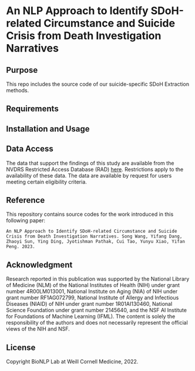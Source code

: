 # An NLP Approach to Identify SDoH-related Circumstance and Suicide Crisis from Death Investigation Narratives

## Purpose
This repo includes the source code of our suicide-specific SDoH Extraction methods.

## Requirements

## Installation and Usage

## Data Access

The data that support the findings of this study are available from the NVDRS Restricted Access Database (RAD) [here](https://www.cdc.gov/violenceprevention/datasources/nvdrs/dataaccess.html). Restrictions apply to the availability of these data. The data are available by request for users meeting certain eligibility criteria.

## Reference

This repository contains source codes for the work introduced in this following paper:
```
An NLP Approach to Identify SDoH-related Circumstance and Suicide Crisis from Death Investigation Narratives. Song Wang, Yifang Dang, Zhaoyi Sun, Ying Ding, Jyotishman Pathak, Cui Tao, Yunyu Xiao, Yifan Peng. 2023.
```

## Acknowledgment

Research reported in this publication was supported by the National Library of Medicine (NLM) of the National Institutes of Health (NIH) under grant number 4R00LM013001, National Institute on Aging (NIA) of NIH under grant number RF1AG072799, National Institute of Allergy and Infectious Diseases (NIAID) of NIH under grant number 1R01AI130460, National Science Foundation under grant number 2145640, and the NSF AI Institute for Foundations of Machine Learning (IFML). The content is solely the responsibility of the authors and does not necessarily represent the official views of the NIH and NSF.

## License

Copyright BioNLP Lab at Weill Cornell Medicine, 2022.
